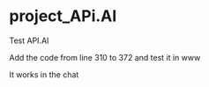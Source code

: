 # project_APi.AI

Test API.AI

Add the code from line 310 to 372 and test it in www

It works in the chat

